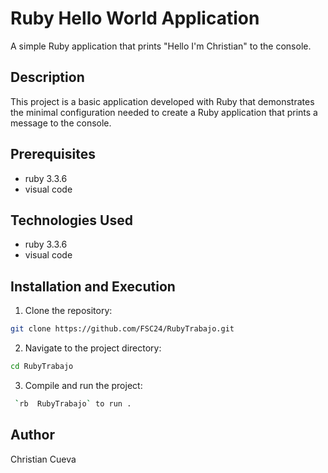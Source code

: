 # Ruby Hello World Application

A simple Ruby application that prints "Hello I'm Christian" to the console.

## Description

This project is a basic application developed with Ruby that demonstrates the minimal configuration needed to create a Ruby application that prints a message to the console.

## Prerequisites

- ruby 3.3.6
- visual code

## Technologies Used

- ruby 3.3.6
- visual code

## Installation and Execution

1. Clone the repository:
```bash
git clone https://github.com/FSC24/RubyTrabajo.git
```

2. Navigate to the project directory:
```bash
cd RubyTrabajo
```

3. Compile and run the project:
```bash
 `rb  RubyTrabajo` to run .
```

## Author

Christian Cueva
